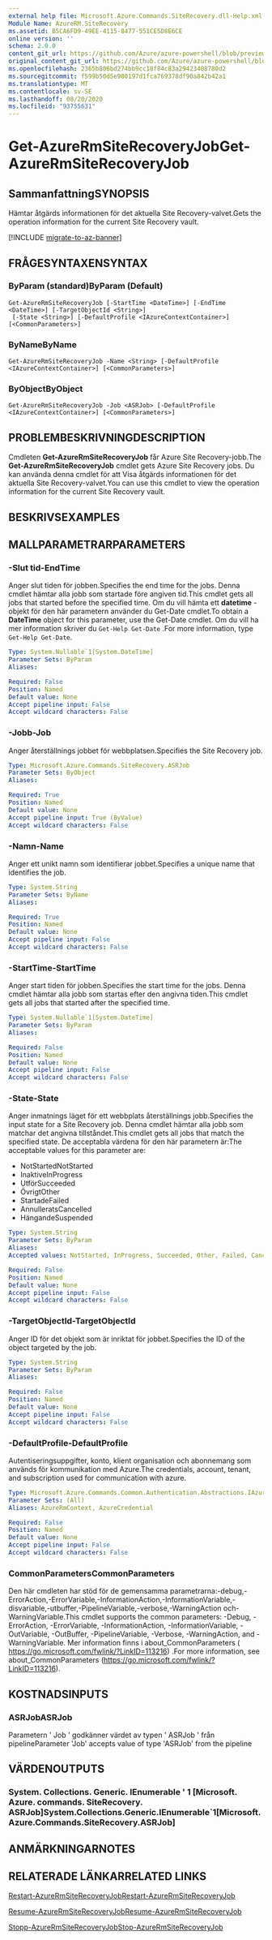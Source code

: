 ```yaml
---
external help file: Microsoft.Azure.Commands.SiteRecovery.dll-Help.xml
Module Name: AzureRM.SiteRecovery
ms.assetid: B5CA6FD9-49EE-4115-8477-551CE5D8E6CE
online version: ''
schema: 2.0.0
content_git_url: https://github.com/Azure/azure-powershell/blob/preview/src/ResourceManager/SiteRecovery/Commands.SiteRecovery/help/Get-AzureRmSiteRecoveryJob.md
original_content_git_url: https://github.com/Azure/azure-powershell/blob/preview/src/ResourceManager/SiteRecovery/Commands.SiteRecovery/help/Get-AzureRmSiteRecoveryJob.md
ms.openlocfilehash: 2365b806bd274bb9cc18f84c83a29423408780d2
ms.sourcegitcommit: f599b50d5e980197d1fca769378df90a842b42a1
ms.translationtype: MT
ms.contentlocale: sv-SE
ms.lasthandoff: 08/20/2020
ms.locfileid: "93755631"
---
```

# <span data-ttu-id="9e3d0-101">Get-AzureRmSiteRecoveryJob</span><span class="sxs-lookup"><span data-stu-id="9e3d0-101">Get-AzureRmSiteRecoveryJob</span></span>

## <span data-ttu-id="9e3d0-102">Sammanfattning</span><span class="sxs-lookup"><span data-stu-id="9e3d0-102">SYNOPSIS</span></span>
<span data-ttu-id="9e3d0-103">Hämtar åtgärds informationen för det aktuella Site Recovery-valvet.</span><span class="sxs-lookup"><span data-stu-id="9e3d0-103">Gets the operation information for the current Site Recovery vault.</span></span>

[!INCLUDE [migrate-to-az-banner](../../includes/migrate-to-az-banner.md)]

## <span data-ttu-id="9e3d0-104">FRÅGESYNTAXEN</span><span class="sxs-lookup"><span data-stu-id="9e3d0-104">SYNTAX</span></span>

### <span data-ttu-id="9e3d0-105">ByParam (standard)</span><span class="sxs-lookup"><span data-stu-id="9e3d0-105">ByParam (Default)</span></span>
```
Get-AzureRmSiteRecoveryJob [-StartTime <DateTime>] [-EndTime <DateTime>] [-TargetObjectId <String>]
 [-State <String>] [-DefaultProfile <IAzureContextContainer>] [<CommonParameters>]
```

### <span data-ttu-id="9e3d0-106">ByName</span><span class="sxs-lookup"><span data-stu-id="9e3d0-106">ByName</span></span>
```
Get-AzureRmSiteRecoveryJob -Name <String> [-DefaultProfile <IAzureContextContainer>] [<CommonParameters>]
```

### <span data-ttu-id="9e3d0-107">ByObject</span><span class="sxs-lookup"><span data-stu-id="9e3d0-107">ByObject</span></span>
```
Get-AzureRmSiteRecoveryJob -Job <ASRJob> [-DefaultProfile <IAzureContextContainer>] [<CommonParameters>]
```

## <span data-ttu-id="9e3d0-108">PROBLEMBESKRIVNING</span><span class="sxs-lookup"><span data-stu-id="9e3d0-108">DESCRIPTION</span></span>
<span data-ttu-id="9e3d0-109">Cmdleten **Get-AzureRmSiteRecoveryJob** får Azure Site Recovery-jobb.</span><span class="sxs-lookup"><span data-stu-id="9e3d0-109">The **Get-AzureRmSiteRecoveryJob** cmdlet gets Azure Site Recovery jobs.</span></span>
<span data-ttu-id="9e3d0-110">Du kan använda denna cmdlet för att Visa åtgärds informationen för det aktuella Site Recovery-valvet.</span><span class="sxs-lookup"><span data-stu-id="9e3d0-110">You can use this cmdlet to view the operation information for the current Site Recovery vault.</span></span>

## <span data-ttu-id="9e3d0-111">BESKRIVS</span><span class="sxs-lookup"><span data-stu-id="9e3d0-111">EXAMPLES</span></span>

## <span data-ttu-id="9e3d0-112">MALLPARAMETRAR</span><span class="sxs-lookup"><span data-stu-id="9e3d0-112">PARAMETERS</span></span>

### <span data-ttu-id="9e3d0-113">-Slut tid</span><span class="sxs-lookup"><span data-stu-id="9e3d0-113">-EndTime</span></span>
<span data-ttu-id="9e3d0-114">Anger slut tiden för jobben.</span><span class="sxs-lookup"><span data-stu-id="9e3d0-114">Specifies the end time for the jobs.</span></span>
<span data-ttu-id="9e3d0-115">Denna cmdlet hämtar alla jobb som startade före angiven tid.</span><span class="sxs-lookup"><span data-stu-id="9e3d0-115">This cmdlet gets all jobs that started before the specified time.</span></span>
<span data-ttu-id="9e3d0-116">Om du vill hämta ett **datetime** -objekt för den här parametern använder du Get-Date cmdlet.</span><span class="sxs-lookup"><span data-stu-id="9e3d0-116">To obtain a **DateTime** object for this parameter, use the Get-Date cmdlet.</span></span>
<span data-ttu-id="9e3d0-117">Om du vill ha mer information skriver du `Get-Help Get-Date` .</span><span class="sxs-lookup"><span data-stu-id="9e3d0-117">For more information, type `Get-Help Get-Date`.</span></span>

```yaml
Type: System.Nullable`1[System.DateTime]
Parameter Sets: ByParam
Aliases: 

Required: False
Position: Named
Default value: None
Accept pipeline input: False
Accept wildcard characters: False
```

### <span data-ttu-id="9e3d0-118">-Jobb</span><span class="sxs-lookup"><span data-stu-id="9e3d0-118">-Job</span></span>
<span data-ttu-id="9e3d0-119">Anger återställnings jobbet för webbplatsen.</span><span class="sxs-lookup"><span data-stu-id="9e3d0-119">Specifies the Site Recovery job.</span></span>

```yaml
Type: Microsoft.Azure.Commands.SiteRecovery.ASRJob
Parameter Sets: ByObject
Aliases: 

Required: True
Position: Named
Default value: None
Accept pipeline input: True (ByValue)
Accept wildcard characters: False
```

### <span data-ttu-id="9e3d0-120">-Namn</span><span class="sxs-lookup"><span data-stu-id="9e3d0-120">-Name</span></span>
<span data-ttu-id="9e3d0-121">Anger ett unikt namn som identifierar jobbet.</span><span class="sxs-lookup"><span data-stu-id="9e3d0-121">Specifies a unique name that identifies the job.</span></span>

```yaml
Type: System.String
Parameter Sets: ByName
Aliases: 

Required: True
Position: Named
Default value: None
Accept pipeline input: False
Accept wildcard characters: False
```

### <span data-ttu-id="9e3d0-122">-StartTime</span><span class="sxs-lookup"><span data-stu-id="9e3d0-122">-StartTime</span></span>
<span data-ttu-id="9e3d0-123">Anger start tiden för jobben.</span><span class="sxs-lookup"><span data-stu-id="9e3d0-123">Specifies the start time for the jobs.</span></span>
<span data-ttu-id="9e3d0-124">Denna cmdlet hämtar alla jobb som startas efter den angivna tiden.</span><span class="sxs-lookup"><span data-stu-id="9e3d0-124">This cmdlet gets all jobs that started after the specified time.</span></span>

```yaml
Type: System.Nullable`1[System.DateTime]
Parameter Sets: ByParam
Aliases: 

Required: False
Position: Named
Default value: None
Accept pipeline input: False
Accept wildcard characters: False
```

### <span data-ttu-id="9e3d0-125">-State</span><span class="sxs-lookup"><span data-stu-id="9e3d0-125">-State</span></span>
<span data-ttu-id="9e3d0-126">Anger inmatnings läget för ett webbplats återställnings jobb.</span><span class="sxs-lookup"><span data-stu-id="9e3d0-126">Specifies the input state for a Site Recovery job.</span></span>
<span data-ttu-id="9e3d0-127">Denna cmdlet hämtar alla jobb som matchar det angivna tillståndet.</span><span class="sxs-lookup"><span data-stu-id="9e3d0-127">This cmdlet gets all jobs that match the specified state.</span></span>
<span data-ttu-id="9e3d0-128">De acceptabla värdena för den här parametern är:</span><span class="sxs-lookup"><span data-stu-id="9e3d0-128">The acceptable values for this parameter are:</span></span>

- <span data-ttu-id="9e3d0-129">NotStarted</span><span class="sxs-lookup"><span data-stu-id="9e3d0-129">NotStarted</span></span>
- <span data-ttu-id="9e3d0-130">Inaktive</span><span class="sxs-lookup"><span data-stu-id="9e3d0-130">InProgress</span></span>
- <span data-ttu-id="9e3d0-131">Utför</span><span class="sxs-lookup"><span data-stu-id="9e3d0-131">Succeeded</span></span>
- <span data-ttu-id="9e3d0-132">Övrigt</span><span class="sxs-lookup"><span data-stu-id="9e3d0-132">Other</span></span>
- <span data-ttu-id="9e3d0-133">Startade</span><span class="sxs-lookup"><span data-stu-id="9e3d0-133">Failed</span></span>
- <span data-ttu-id="9e3d0-134">Annullerats</span><span class="sxs-lookup"><span data-stu-id="9e3d0-134">Cancelled</span></span>
- <span data-ttu-id="9e3d0-135">Hängande</span><span class="sxs-lookup"><span data-stu-id="9e3d0-135">Suspended</span></span>

```yaml
Type: System.String
Parameter Sets: ByParam
Aliases: 
Accepted values: NotStarted, InProgress, Succeeded, Other, Failed, Cancelled, Suspended

Required: False
Position: Named
Default value: None
Accept pipeline input: False
Accept wildcard characters: False
```

### <span data-ttu-id="9e3d0-136">-TargetObjectId</span><span class="sxs-lookup"><span data-stu-id="9e3d0-136">-TargetObjectId</span></span>
<span data-ttu-id="9e3d0-137">Anger ID för det objekt som är inriktat för jobbet.</span><span class="sxs-lookup"><span data-stu-id="9e3d0-137">Specifies the ID of the object targeted by the job.</span></span>

```yaml
Type: System.String
Parameter Sets: ByParam
Aliases: 

Required: False
Position: Named
Default value: None
Accept pipeline input: False
Accept wildcard characters: False
```

### <span data-ttu-id="9e3d0-138">-DefaultProfile</span><span class="sxs-lookup"><span data-stu-id="9e3d0-138">-DefaultProfile</span></span>
<span data-ttu-id="9e3d0-139">Autentiseringsuppgifter, konto, klient organisation och abonnemang som används för kommunikation med Azure.</span><span class="sxs-lookup"><span data-stu-id="9e3d0-139">The credentials, account, tenant, and subscription used for communication with azure.</span></span>

```yaml
Type: Microsoft.Azure.Commands.Common.Authentication.Abstractions.IAzureContextContainer
Parameter Sets: (All)
Aliases: AzureRmContext, AzureCredential

Required: False
Position: Named
Default value: None
Accept pipeline input: False
Accept wildcard characters: False
```

### <span data-ttu-id="9e3d0-140">CommonParameters</span><span class="sxs-lookup"><span data-stu-id="9e3d0-140">CommonParameters</span></span>
<span data-ttu-id="9e3d0-141">Den här cmdleten har stöd för de gemensamma parametrarna:-debug,-ErrorAction,-ErrorVariable,-InformationAction,-InformationVariable,-disvariable,-utbuffer,-PipelineVariable,-verbose,-WarningAction och-WarningVariable.</span><span class="sxs-lookup"><span data-stu-id="9e3d0-141">This cmdlet supports the common parameters: -Debug, -ErrorAction, -ErrorVariable, -InformationAction, -InformationVariable, -OutVariable, -OutBuffer, -PipelineVariable, -Verbose, -WarningAction, and -WarningVariable.</span></span> <span data-ttu-id="9e3d0-142">Mer information finns i about_CommonParameters ( https://go.microsoft.com/fwlink/?LinkID=113216) .</span><span class="sxs-lookup"><span data-stu-id="9e3d0-142">For more information, see about_CommonParameters (https://go.microsoft.com/fwlink/?LinkID=113216).</span></span>

## <span data-ttu-id="9e3d0-143">KOSTNADS</span><span class="sxs-lookup"><span data-stu-id="9e3d0-143">INPUTS</span></span>

### <span data-ttu-id="9e3d0-144">ASRJob</span><span class="sxs-lookup"><span data-stu-id="9e3d0-144">ASRJob</span></span>
<span data-ttu-id="9e3d0-145">Parametern ' Job ' godkänner värdet av typen ' ASRJob ' från pipeline</span><span class="sxs-lookup"><span data-stu-id="9e3d0-145">Parameter 'Job' accepts value of type 'ASRJob' from the pipeline</span></span>

## <span data-ttu-id="9e3d0-146">VÄRDEN</span><span class="sxs-lookup"><span data-stu-id="9e3d0-146">OUTPUTS</span></span>

### <span data-ttu-id="9e3d0-147">System. Collections. Generic. IEnumerable ' 1 [Microsoft. Azure. commands. SiteRecovery. ASRJob]</span><span class="sxs-lookup"><span data-stu-id="9e3d0-147">System.Collections.Generic.IEnumerable\`1[Microsoft.Azure.Commands.SiteRecovery.ASRJob]</span></span>

## <span data-ttu-id="9e3d0-148">ANMÄRKNINGAR</span><span class="sxs-lookup"><span data-stu-id="9e3d0-148">NOTES</span></span>

## <span data-ttu-id="9e3d0-149">RELATERADE LÄNKAR</span><span class="sxs-lookup"><span data-stu-id="9e3d0-149">RELATED LINKS</span></span>

[<span data-ttu-id="9e3d0-150">Restart-AzureRmSiteRecoveryJob</span><span class="sxs-lookup"><span data-stu-id="9e3d0-150">Restart-AzureRmSiteRecoveryJob</span></span>](./Restart-AzureRmSiteRecoveryJob.md)

[<span data-ttu-id="9e3d0-151">Resume-AzureRmSiteRecoveryJob</span><span class="sxs-lookup"><span data-stu-id="9e3d0-151">Resume-AzureRmSiteRecoveryJob</span></span>](./Resume-AzureRmSiteRecoveryJob.md)

[<span data-ttu-id="9e3d0-152">Stopp-AzureRmSiteRecoveryJob</span><span class="sxs-lookup"><span data-stu-id="9e3d0-152">Stop-AzureRmSiteRecoveryJob</span></span>](./Stop-AzureRmSiteRecoveryJob.md)
